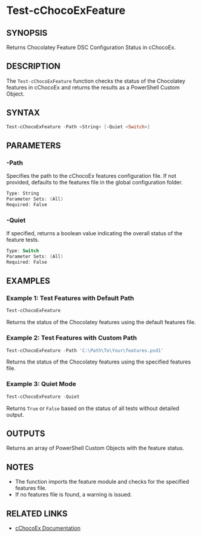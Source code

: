 # Test-cChocoExFeature

## SYNOPSIS
Returns Chocolatey Feature DSC Configuration Status in cChocoEx.

## DESCRIPTION
The `Test-cChocoExFeature` function checks the status of the Chocolatey features in cChocoEx and returns the results as a PowerShell Custom Object.

## SYNTAX

```powershell
Test-cChocoExFeature -Path <String> [-Quiet <Switch>]
```

## PARAMETERS

### -Path
Specifies the path to the cChocoEx features configuration file. If not provided, defaults to the features file in the global configuration folder.

```powershell
Type: String
Parameter Sets: (All)
Required: False
```

### -Quiet
If specified, returns a boolean value indicating the overall status of the feature tests.

```powershell
Type: Switch
Parameter Sets: (All)
Required: False
```

## EXAMPLES

### Example 1: Test Features with Default Path
```powershell
Test-cChocoExFeature
```
Returns the status of the Chocolatey features using the default features file.

### Example 2: Test Features with Custom Path
```powershell
Test-cChocoExFeature -Path 'C:\Path\To\Your\features.psd1'
```
Returns the status of the Chocolatey features using the specified features file.

### Example 3: Quiet Mode
```powershell
Test-cChocoExFeature -Quiet
```
Returns `True` or `False` based on the status of all tests without detailed output.

## OUTPUTS
Returns an array of PowerShell Custom Objects with the feature status.

## NOTES
- The function imports the feature module and checks for the specified features file.
- If no features file is found, a warning is issued.

## RELATED LINKS
- [cChocoEx Documentation](https://github.com/jyonke/cChocoEx) 